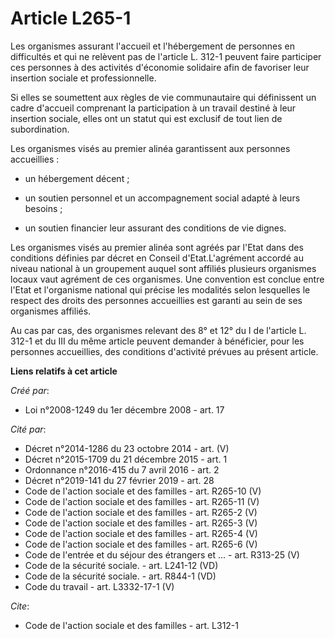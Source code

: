 # Article L265-1

Les organismes assurant l'accueil et l'hébergement de personnes en difficultés et qui ne relèvent pas de l'article L. 312-1
peuvent faire participer ces personnes à des activités d'économie solidaire afin de favoriser leur insertion sociale et
professionnelle. 

Si elles se soumettent aux règles de vie communautaire qui définissent un cadre d'accueil comprenant la participation à un
travail destiné à leur insertion sociale, elles ont un statut qui est exclusif de tout lien de subordination. 

Les organismes visés au premier alinéa garantissent aux personnes accueillies :

- un hébergement décent ;

- un soutien personnel et un accompagnement social adapté à leurs besoins ;

- un soutien financier leur assurant des conditions de vie dignes. 

Les organismes visés au premier alinéa sont agréés par l'Etat dans des conditions définies par décret en Conseil
d'Etat.L'agrément accordé au niveau national à un groupement auquel sont affiliés plusieurs organismes locaux vaut agrément
de ces organismes. Une convention est conclue entre l'Etat et l'organisme national qui précise les modalités selon lesquelles
le respect des droits des personnes accueillies est garanti au sein de ses organismes affiliés. 

Au cas par cas, des organismes relevant des 8° et 12° du I de l'article L. 312-1 et du III du même article peuvent demander à
bénéficier, pour les personnes accueillies, des conditions d'activité prévues au présent article.

**Liens relatifs à cet article**

_Créé par_:

  - Loi n°2008-1249 du 1er décembre 2008 - art. 17

_Cité par_:

  - Décret n°2014-1286 du 23 octobre 2014 - art. (V)
  - Décret n°2015-1709 du 21 décembre 2015 - art. 1
  - Ordonnance n°2016-415 du 7 avril 2016 - art. 2
  - Décret n°2019-141 du 27 février 2019 - art. 28
  - Code de l'action sociale et des familles - art. R265-10 (V)
  - Code de l'action sociale et des familles - art. R265-11 (V)
  - Code de l'action sociale et des familles - art. R265-2 (V)
  - Code de l'action sociale et des familles - art. R265-3 (V)
  - Code de l'action sociale et des familles - art. R265-4 (V)
  - Code de l'action sociale et des familles - art. R265-6 (V)
  - Code de l'entrée et du séjour des étrangers et ... - art. R313-25 (V)
  - Code de la sécurité sociale. - art. L241-12 (VD)
  - Code de la sécurité sociale. - art. R844-1 (VD)
  - Code du travail - art. L3332-17-1 (V)

_Cite_:

  - Code de l'action sociale et des familles - art. L312-1
